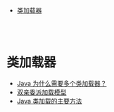 - [类加载器](#类加载器)

</br></br>


# 类加载器
- [Java 为什么需要多个类加载器？](https://segmentfault.com/q/1010000014745626)
- [双亲委派加载模型](https://github.com/TangBean/understanding-the-jvm/blob/master/Ch2-Java虚拟机程序执行/01-虚拟机的类加载机制.md)
- [Java 类加载的主要方法](https://www.jianshu.com/p/3615403c7c84)